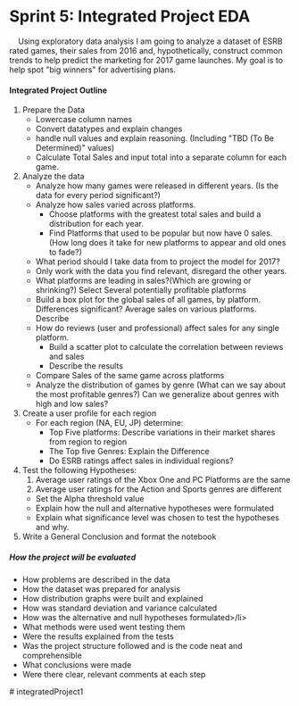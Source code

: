 <h1>Sprint 5: Integrated Project EDA</h1>
&nbsp;&nbsp;&nbsp;&nbsp;Using exploratory data analysis I am going to analyze a dataset of ESRB rated games, their sales from 2016 and, hypothetically, construct common trends to help predict the marketing for 2017 game launches. My goal is to help spot "big winners" for advertising plans.</br>
<h4>Integrated Project Outline</h5>
<ol>
    <li>Prepare the Data
    	<ul>
    		<li>Lowercase column names</li>
    		<li>Convert datatypes and explain changes</li>
    		<li>handle null values and explain reasoning. (Including "TBD (To Be Determined)" values)</li>
    		<li>Calculate Total Sales and input total into a separate column for each game.</li>
    	</ul>
	</li>
	<li>Analyze the data
    	<ul>
    		<li>Analyze how many games were released in different years. (Is the data for every period significant?)</li>
    		<li>Analyze how sales varied across platforms.
    			<ul>
    				<li>Choose platforms with the greatest total sales and build a distribution for each year.</li>
    				<li>Find Platforms that used to be popular but now have 0 sales. (How long does it take for new platforms to appear and old ones to fade?)</li>
    			</ul>
    		</li>
    		<li>What period should I take data from to project the model for 2017?</li>
    		<li>Only work with the data you find relevant, disregard the other years.</li>
    		<li>What platforms are leading in sales?(Which are growing or shrinking?) Select Several potentially profitable platforms</li>
    		<li>Build a box plot for the global sales of all games, by platform. Differences significant? Average sales on various platforms. Describe</li>
    		<li>How do reviews (user and professional) affect sales for any single platform.
    			<ul>
    				<li>Build a scatter plot to calculate the correlation between reviews and sales</li>
    				<li>Describe the results</li>
    			</ul>
    		</li>
    		<li>Compare Sales of the same game across platforms</li>
    		<li>Analyze the distribution of games by genre (What can we say about the most profitable genres?) Can we generalize about genres with high and low sales?</li>
    	</ul>
    </li>
    <li>Create a user profile for each region
    	<ul>
    		<li>For each region (NA, EU, JP) determine:
    			<ul>
    				<li>Top Five platforms: Describe variations in their market shares from region to region</li>
    				<li>The Top five Genres: Explain the Difference</li>
    				<li>Do ESRB ratings affect sales in individual regions?</li>
    			</ul>
    		</li>
    	</ul>
    </li>
    <li>Test the following Hypotheses:
    	<ol>
    		<li>Average user ratings of the Xbox One and PC Platforms are the same</li>
    		<li>Average user ratings for the Action and Sports genres are different</li>
    	</ol>
    	<ul>
    		<li>Set the Alpha threshold value</li>
    		<li>Explain how the null and alternative hypotheses were formulated</li>
    		<li>Explain what significance level was chosen to test the hypotheses and why.</li>
    	</ul>
    </li>
    <li>Write a General Conclusion and format the notebook</li>
</ol>
<h5>How the project will be evaluated</h5>
<ul>
	<li>How problems are described in the data</li>
	<li>How the dataset was prepared for analysis</li>
	<li>How distribution graphs were built and explained</li>
	<li>How was standard deviation and variance calculated</li>
	<li>How was the alternative and null hypotheses formulated>/li>
	<li>What methods were used went testing them</li>
	<li>Were the results explained from the tests</li>
	<li>Was the project structure followed and is the code neat and comprehensible</li>
	<li>What conclusions were made</li>
	<li>Were there clear, relevant comments at each step</li>
</ul>
# integratedProject1
